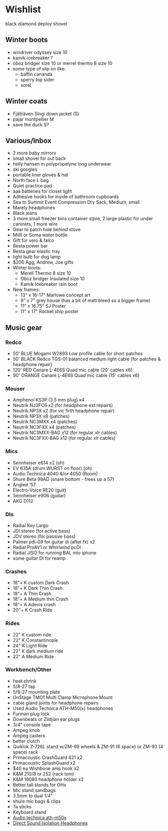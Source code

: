 # Wishlist

black diamond deploy shovel

## Winter boots

- windriver odyssey size 10
- kamik icebreaker ?
- oboz bridger size 10 or merrel thermo 8 size 10
- some type of slip on like:
  - baffin cananda
  - sperry top sider
  - sorel

## Winter coats

- Fjällräven Singi down jacket (S)
- pajar montpellier M
- save the duck S?

## Various/Inbox

- 2 more baby mirrors
- small shovel for out back
- helly hansen m polypropelyne long underwear
- ski googles
- portable liner gloves & hat
- North face L bag
- Quiet practice pad
- aaa batteries for closet light
- Adhesive hooks for inside of bathroom cupboards
- Sea to Summit Event Compression Dry Sack, Medium, small
- Marely headphones
- Black jeans
- 3 more small freezer bins container stpre, 2 large plastic for under caninets, 1 more wire
- Gear to patch hole behind stove
- MiiR or Soma water bottle
- Gift for vero & falco
- Besta power bar
- Besta gear elastic tray
- light bulb for dog lamp
- $200 Agg, Andrew, Joe gifts
- Winter boots:
  - Merell Thermo 8 size 10
  - Oboz bridger Insulated size 10
  - Kamik Icebreaker rain boot
- New frames:
  - 13" x 16-17" Marlowe concept art
  - 9" x 7" grey house (has a bit of matt bleed so a bigger frame)
  - 11" x 16.75" SJ Poster
  - 11" x 17" Rocket ship poster

## Music gear

### Redco

- 50' BLUE Mogami W2893 Low profile cable for short patches
- 50' BLACK Redco TGS-01 balanced medium light cable (for patches & headphone repair)
- 120' RED Canare L-4E6S Quad mic cable (20' cables x6)
- 90' ORANGE Canare L-4E6S Quad mic cable (15' cables x6)

### Mouser

- Amphenol KS3P (3.5 mm plug) x4
- Neutrik NJ3FC6 x2 (for headphone ext repairs)
- Neutrik NP3X x2 (for vic firth headphone repair)
- Neutrik NP3X x8 (patches)
- Neutrik NC3MXX x4 (patches)
- Neutrik NC3FXX x4 (patches)
- Neutrik NC3MXX-BAG x12 (for regular xlr cables)
- Neutrik NC3FXX-BAG x12 (for regular xlr cables)

### Mics

- Sennheiser e614 x2 (oh)
- EV 635A (drum WURST on floor) (oh)
- Audio Technica 4040 &/or 4050 (Room)
- Shure Beta 98AD (snare bottom - frees up a 57)
- Angled '57
- Electro-Voice RE20 (guit)
- Sennheiser e906 (guitar)
- AKG D112

### DIs

- Radial Key Largo
- JDI stereo (for active bass)
- JDV stereo (for passive bass)
- Palmer pdi-09 for guitar di (after fx) x2
- Radial ProAV1 or Whirlwind pcDI
- Radial JISO for running BAL into iphone
- some guitar DI for reamp

### Crashes

- 18"+ K custom Dark Crash
- 18"+ K Dark Thin Crash
- 18"+ A Thin Crash
- 18"+ A Medium thin Crash
- 18"+ A Adevis crash
- 20"+ K Crash Ride

### Rides

- 22" K custom ride
- 22" K Constantinople
- 24" K Light Ride
- 22" K dark medium ride
- 22" A Medium Ride

### Workbench/Other

- heat shrink
- 5/8-27 tap
- 5/8-27 mounting plate
- OnStage TMO1 Multi Clamp Microphone Mount
- cable gland joints for headphone repairs
- Used Audio Technica ATH-M50(x) headphones
- Furman plug lock
- Downbeats or Zildjian ear plugs
- 3/4" console tape
- Ampeg knob
- Ampeg casters
- better clutch
- Quiklok Z-726L stand w/ZM-99 wheels & ZM-91 (6 space) or ZM-93 (4 space) rack
- Primacoustic CrashGuard 421 x2
- Primacoustic SplashGuard x2
- $40 ea Wishbone amp hook x2
- K&M 210/8 or 252 (rack tom)
- K&M 16080 headphone holder x2
- Better tall stands for OHs
- Mic stand sandbags
- 3.5mm to dual 1/4"
- shure mic bags & clips
- 7a sticks
- Keyboard stand
- [Audio technica ath-m50x](https://www.audio-technica.com/cms/headphones/99aff89488ddd6b1/index.html)
- [Direct Sound Isolation Headphones](https://www.extremeheadphones.com/product-page/ex29-plus)
